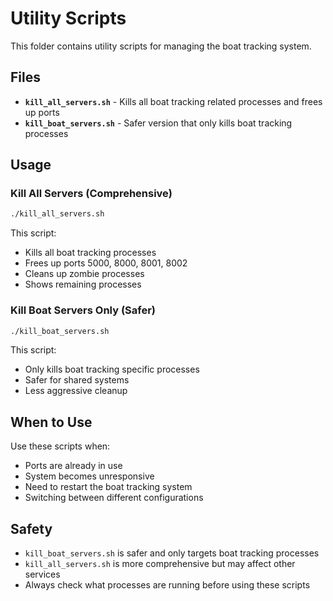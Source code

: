 # Utility Scripts

This folder contains utility scripts for managing the boat tracking system.

## Files

- **`kill_all_servers.sh`** - Kills all boat tracking related processes and frees up ports
- **`kill_boat_servers.sh`** - Safer version that only kills boat tracking processes

## Usage

### Kill All Servers (Comprehensive)
```bash
./kill_all_servers.sh
```
This script:
- Kills all boat tracking processes
- Frees up ports 5000, 8000, 8001, 8002
- Cleans up zombie processes
- Shows remaining processes

### Kill Boat Servers Only (Safer)
```bash
./kill_boat_servers.sh
```
This script:
- Only kills boat tracking specific processes
- Safer for shared systems
- Less aggressive cleanup

## When to Use

Use these scripts when:
- Ports are already in use
- System becomes unresponsive
- Need to restart the boat tracking system
- Switching between different configurations

## Safety

- `kill_boat_servers.sh` is safer and only targets boat tracking processes
- `kill_all_servers.sh` is more comprehensive but may affect other services
- Always check what processes are running before using these scripts
